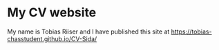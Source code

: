 # My CV website
My name is Tobias Riiser and I have published this site at https://tobias-chasstudent.github.io/CV-Sida/